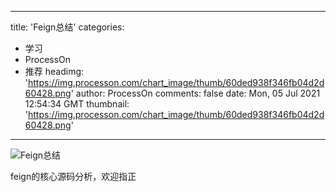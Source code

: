 
---
title: 'Feign总结'
categories: 
 - 学习
 - ProcessOn
 - 推荐
headimg: 'https://img.processon.com/chart_image/thumb/60ded938f346fb04d2d60428.png'
author: ProcessOn
comments: false
date: Mon, 05 Jul 2021 12:54:34 GMT
thumbnail: 'https://img.processon.com/chart_image/thumb/60ded938f346fb04d2d60428.png'
---

<div>   
<img class="thumb" alt="Feign总结" src="https://img.processon.com/chart_image/thumb/60ded938f346fb04d2d60428.png" referrerpolicy="no-referrer">
<p>feign的核心源码分析，欢迎指正</p>  
</div>
            